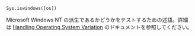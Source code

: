 ```
Sys.iswindows([os])
```

Microsoft Windows NT の派生であるかどうかをテストするための述語。詳細は [Handling Operating System Variation](@ref) のドキュメントを参照してください。
